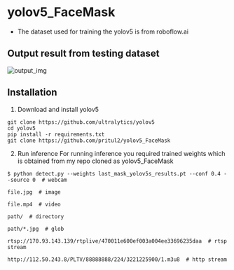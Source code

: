 # yolov5_FaceMask
* The dataset used for training the yolov5 is from roboflow.ai
## Output result from testing dataset
![output_img](https://user-images.githubusercontent.com/41751718/88246529-6cd26d00-ccb8-11ea-8dc5-d6393c0b54cc.png)
## Installation
1) Download and install yolov5
```
git clone https://github.com/ultralytics/yolov5
cd yolov5
pip install -r requirements.txt
git clone https://github.com/pritul2/yolov5_FaceMask
```
2) Run inference 
For running inference you required trained weights which is obtained from my repo cloned as yolov5_FaceMask<br/>

```
$ python detect.py --weights last_mask_yolov5s_results.pt --conf 0.4 --source 0  # webcam
                                                                              file.jpg  # image 
                                                                              file.mp4  # video
                                                                              path/  # directory
                                                                              path/*.jpg  # glob
                                                                              rtsp://170.93.143.139/rtplive/470011e600ef003a004ee33696235daa  # rtsp stream
                                                                              http://112.50.243.8/PLTV/88888888/224/3221225900/1.m3u8  # http stream
```
